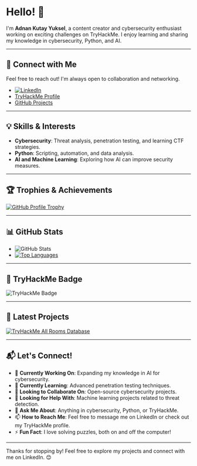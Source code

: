 # Hello! 👋

I'm **Adnan Kutay Yuksel**, a content creator and cybersecurity enthusiast working on exciting challenges on TryHackMe. I enjoy learning and sharing my knowledge in cybersecurity, Python, and AI.

---

## 📌 Connect with Me
Feel free to reach out! I'm always open to collaboration and networking.

- [![LinkedIn](https://img.shields.io/badge/-LinkedIn-blue?style=flat-square&logo=linkedin&logoColor=white)](https://linkedin.com/in/adnan-kutay-yuksel)
- [TryHackMe Profile](https://tryhackme.com/r/p/akyuksel)
- [GitHub Projects](https://github.com/adnan-kutay-yuksel)

---

## 💡 Skills & Interests
- **Cybersecurity**: Threat analysis, penetration testing, and learning CTF strategies.
- **Python**: Scripting, automation, and data analysis.
- **AI and Machine Learning**: Exploring how AI can improve security measures.

---

## 🏆 Trophies & Achievements
[![GitHub Profile Trophy](https://github-profile-trophy.vercel.app/?username=adnan-kutay-yuksel&theme=matrix&row=3&column=3)](https://github.com/ryo-ma/github-profile-trophy)

---

## 📊 GitHub Stats

- ![GitHub Stats](https://github-readme-stats.vercel.app/api?username=adnan-kutay-yuksel&show_icons=true&theme=matrix)
- [![Top Languages](https://github-readme-stats.vercel.app/api/top-langs/?username=adnan-kutay-yuksel&theme=matrix)](https://github.com/anuraghazra/github-readme-stats)

---

## 🥇 TryHackMe Badge
<img src="https://tryhackme-badges.s3.amazonaws.com/akyuksel.png" alt="TryHackMe Badge" />

---

## 🚀 Latest Projects

[![TryHackMe All Rooms Database](https://github-readme-stats.vercel.app/api/pin/?username=adnan-kutay-yuksel&repo=tryhackme-all-rooms-database&theme=matrix)](https://github.com/adnan-kutay-yuksel/tryhackme-all-rooms-database/blob/0V0.0branch/README.md)

---

## 📬 Let's Connect!
- 🔭 **Currently Working On**: Expanding my knowledge in AI for cybersecurity.
- 🌱 **Currently Learning**: Advanced penetration testing techniques.
- 👯 **Looking to Collaborate On**: Open-source cybersecurity projects.
- 🤔 **Looking for Help With**: Machine learning projects related to threat detection.
- 💬 **Ask Me About**: Anything in cybersecurity, Python, or TryHackMe.
- 📫 **How to Reach Me**: Feel free to message me on LinkedIn or check out my TryHackMe profile.
- ⚡ **Fun Fact**: I love solving puzzles, both on and off the computer!

---

Thanks for stopping by! Feel free to explore my projects and connect with me on LinkedIn. 😊







